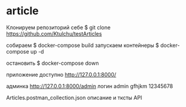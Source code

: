 # article
Клонируем репозиторий себе $ git clone https://github.com/Ktulchu/testArticles

собираем $ docker-compose build
запускаем контейнеры $ docker-compose up -d

остановить $ docker-compose down 

приложение доступно http://127.0.0.1:8000/

админка http://127.0.0.1:8000/admin
логин admin
gfhjkm 12345678

Articles.postman_collection.json описание и тксты API
